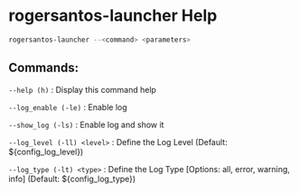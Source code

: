 # rogersantos-launcher Help

```bash
rogersantos-launcher --<command> <parameters> 
```
 
## Commands:

`--help (h)` : Display this command help

`--log_enable (-le)` : Enable log

`--show_log (-ls)` : Enable log and show it

`--log_level (-ll) <level>` : Define the Log Level (Default: ${config_log_level})

`--log_type (-lt) <type>` : Define the Log Type [Options: all, error, warning, info] (Default: ${config_log_type})

